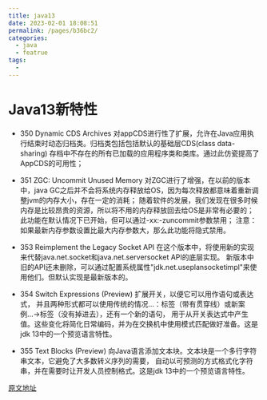 ```yaml
---
title: java13
date: 2023-02-01 18:08:51
permalink: /pages/b36bc2/
categories:
  - java
  - featrue
tags:
  - 
---
```

# Java13新特性

* 350    Dynamic CDS Archives     对appCDS进行性了扩展，允许在Java应用执行结束时动态归档类。归档类包括包括默认的基础层CDS(class data-sharing) 存档中不存在的所有已加载的应用程序类和类库。通过此仿瓷提高了AppCDS的可用性；

* 351    ZGC: Uncommit Unused Memory   对ZGC进行了增强，在以前的版本中，java GC之后并不会将系统内存释放给OS，因为每次释放都意味着重新调整jvm的内存大小，存在一定的消耗；
随着软件的发展，我们发现在很多时候内存是比较昂贵的资源，所以将不用的内存释放回去给OS是非常有必要的；此功能在默认情况下已开始，但可以通过-xx:-zuncommit参数禁用；
注意：如果最新内存参数设置比最大内存参数大，那么此功能将隐式禁用。

* 353    Reimplement the Legacy Socket API    在这个版本中，将使用新的实现来代替java.net.socket和java.net.serversocket API的底层实现。
新版本中旧的API还未删除，可以通过配置系统属性"jdk.net.useplansocketimpl"来使用他们。但默认实现是最新版本的。

* 354    Switch Expressions (Preview)    扩展开关，以便它可以用作语句或表达式，
并且两种形式都可以使用传统的情况…：标签（带有贯穿线）或新案例…->标签（没有掉进去），还有一个新的语句，
用于从开关表达式中产生值。这些变化将简化日常编码，并为在交换机中使用模式匹配做好准备。这是jdk 13中的一个预览语言特性。

* 355    Text Blocks (Preview)    向Java语言添加文本块。文本块是一个多行字符串文本，它避免了大多数转义序列的需要，
自动以可预测的方式格式化字符串，并在需要时让开发人员控制格式。这是jdk 13中的一个预览语言特性。

[原文地址](https://openjdk.org/projects/jdk/13/)